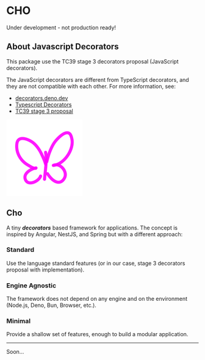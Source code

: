 # CHO

Under development - not production ready!

## About Javascript Decorators

This package use the TC39 stage 3 decorators proposal (JavaScript decorators).

The JavaScript decorators are different from TypeScript decorators, and they are
not compatible with each other. For more information, see:

- [decorators.deno.dev](https://decorators.deno.dev/)
- [Typescript Decorators](https://www.typescriptlang.org/docs/handbook/decorators.html)
- [TC39 stage 3 proposal](https://github.com/tc39/proposal-decorators)

<img src="./assets/cho.svg"  alt="CHO" width="200"/>

## Cho

A tiny **_decorators_** based framework for applications. The concept is
inspired by Angular, NestJS, and Spring but with a different approach:

### Standard

Use the language standard features (or in our case, stage 3 decorators proposal
with implementation).

### Engine Agnostic

The framework does not depend on any engine and on the environment (Node.js,
Deno, Bun, Browser, etc.).

### Minimal

Provide a shallow set of features, enough to build a modular application.

---

Soon...